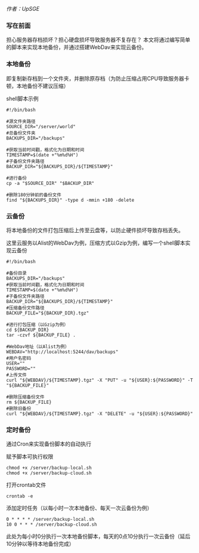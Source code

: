 *作者：UpSGE*

### 写在前面

担心服务器存档损坏？担心硬盘损坏导致服务器不复存在？
本文将通过编写简单的脚本来实现本地备份，并通过搭建WebDav来实现云备份。

### 本地备份

即复制新存档到一个文件夹，并删除原存档（为防止压缩占用CPU导致服务器卡顿，本地备份不建议压缩）

shell脚本示例

    #!/bin/bash

    #源文件夹路径
    SOURCE_DIR="/server/world"
    #总备份文件夹
    BACKUPS_DIR="/backups"

    #获取当前时间戳，格式化为日期和时间
    TIMESTAMP=$(date +"%m%d%H")
    #子备份文件夹路径
    BACKUP_DIR="${BACKUPS_DIR}/${TIMESTAMP}"

    #进行备份
    cp -a "$SOURCE_DIR" "$BACKUP_DIR"

    #删除180分钟前的备份文件
    find "${BACKUPS_DIR}" -type d -mmin +180 -delete

### 云备份

将本地备份的文件打包压缩后上传至云盘等，以防止硬件损坏导致存档丢失。

这里云服务以Alist的WebDav为例，压缩方式以Gzip为例，编写一个shell脚本实现云备份

    #!/bin/bash

    #备份目录
    BACKUPS_DIR="/backups"
    #获取当前时间戳，格式化为日期和时间
    TIMESTAMP=$(date +"%m%d%H")
    #子备份文件夹路径
    BACKUP_DIR="${BACKUPS_DIR}/${TIMESTAMP}"
    #压缩备份文件路径
    BACKUP_FILE="${BACKUP_DIR}.tgz"

    #进行打包压缩（以Gzip为例）
    cd ${BACKUP_DIR}
    tar -czvf ${BACKUP_FILE} .

    #WebDav地址（以Alist为例）
    WEBDAV="http://localhost:5244/dav/backups"
    #用户名密码
    USER=""
    PASSWORD=""
    #上传文件
    curl "${WEBDAV}/${TIMESTAMP}.tgz" -X "PUT" -u "${USER}:${PASSWORD}" -T "${BACKUP_FILE}"

    #删除压缩备份文件
    rm ${BACKUP_FILE}
    #删除旧备份
    curl "${WEBDAV}/${TIMESTAMP}.tgz" -X "DELETE" -u "${USER}:${PASSWORD}"

### 定时备份

通过Cron来实现备份脚本的自动执行

赋予脚本可执行权限

    chmod +x /server/backup-local.sh
    chmod +x /server/backup-cloud.sh

打开crontab文件

    crontab -e

添加定时任务（以每小时一次本地备份、每天一次云备份为例）

    0 * * * * /server/backup-local.sh
    10 0 * * * /server/backup-cloud.sh

此处为每小时0分执行一次本地备份脚本，每天的0点10分执行一次云备份（延后10分钟以等待本地备份完成）